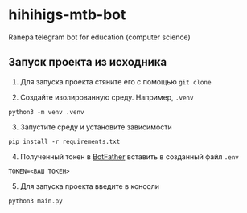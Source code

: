 # hihihigs-mtb-bot
Ranepa telegram bot for education (computer science)

## Запуск проекта из исходника

1. Для запуска проекта стяните его с помощью `git clone`

2. Создайте изолированную среду. Например, `.venv`

```
python3 -m venv .venv
```

3. Запустите среду и установите зависимости
   
```
pip install -r requirements.txt
```

4. Полученный токен в [BotFather](https://t.me/BotFather) вставить в созданный файл `.env`

```
TOKEN=<ВАШ ТОКЕН>
```

5. Для запуска проекта введите в консоли

```
python3 main.py
```